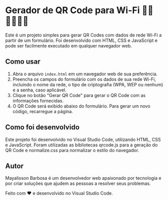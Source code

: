 # Gerador de QR Code para Wi-Fi 🤳🏻 👨🏽‍💻🔳

Este é um projeto simples para gerar QR Codes com dados de rede Wi-Fi a partir de um formulário. Foi desenvolvido com HTML, CSS e JavaScript e pode ser facilmente executado em qualquer navegador web.

## Como usar

1. Abra o arquivo `index.html` em um navegador web de sua preferência.
2. Preencha os campos do formulário com os dados de sua rede Wi-Fi, incluindo o nome da rede, o tipo de criptografia (WPA, WEP ou nenhum) e a senha, caso aplicável.
3. Clique no botão "Gerar QR Code" para gerar o QR Code com as informações fornecidas.
4. O QR Code será exibido abaixo do formulário. Para gerar um novo código, recarregue a página.

## Como foi desenvolvido

Este projeto foi desenvolvido no Visual Studio Code, utilizando HTML, CSS e JavaScript. Foram utilizadas as bibliotecas qrcode.js para a geração do QR Code e normalize.css para normalizar o estilo do navegador.

## Autor

Mayalisson Barbosa é um desenvolvedor web apaixonado por tecnologia e por criar soluções que ajudem as pessoas a resolver seus problemas. 


Feito com ❤️ e desenvolvido no Visual Studio Code.


